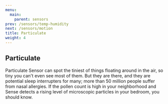 ```yaml
---
menu:
  main:
    parent: sensors
prev: /sensors/temp-humidity  
next: /sensors/motion
title: Particulate
weight: 4
---
```


## Particulate


Particulate Sensor can spot the tiniest of things floating around in the air, so tiny you can't even see most of them. But they are there, and they are potential sleep interrupters for many; more than 50 million people suffer from nasal allergies. If the pollen count is high in your neighborhood and Sense detects a rising level of microscopic particles in your bedroom, you should know.
